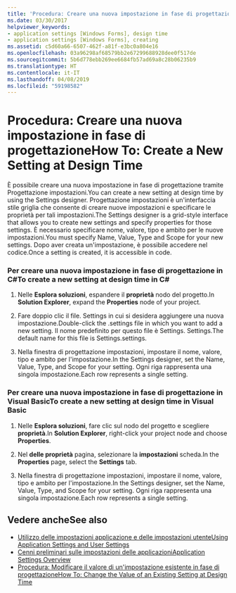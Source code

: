 ```yaml
---
title: 'Procedura: Creare una nuova impostazione in fase di progettazione'
ms.date: 03/30/2017
helpviewer_keywords:
- application settings [Windows Forms], design time
- application settings [Windows Forms], creating
ms.assetid: c5d60a66-6507-462f-a81f-e3bc0a804e16
ms.openlocfilehash: 03a96298af68579bb2e67299688928dee0f517de
ms.sourcegitcommit: 5b6d778ebb269ee6684fb57ad69a8c28b06235b9
ms.translationtype: HT
ms.contentlocale: it-IT
ms.lasthandoff: 04/08/2019
ms.locfileid: "59198582"
---
```

# <a name="how-to-create-a-new-setting-at-design-time"></a><span data-ttu-id="22a62-102">Procedura: Creare una nuova impostazione in fase di progettazione</span><span class="sxs-lookup"><span data-stu-id="22a62-102">How To: Create a New Setting at Design Time</span></span>
<span data-ttu-id="22a62-103">È possibile creare una nuova impostazione in fase di progettazione tramite Progettazione impostazioni.</span><span class="sxs-lookup"><span data-stu-id="22a62-103">You can create a new setting at design time by using the Settings designer.</span></span> <span data-ttu-id="22a62-104">Progettazione impostazioni è un'interfaccia stile griglia che consente di creare nuove impostazioni e specificare le proprietà per tali impostazioni.</span><span class="sxs-lookup"><span data-stu-id="22a62-104">The Settings designer is a grid-style interface that allows you to create new settings and specify properties for those settings.</span></span> <span data-ttu-id="22a62-105">È necessario specificare nome, valore, tipo e ambito per le nuove impostazioni.</span><span class="sxs-lookup"><span data-stu-id="22a62-105">You must specify Name, Value, Type and Scope for your new settings.</span></span> <span data-ttu-id="22a62-106">Dopo aver creata un'impostazione, è possibile accedere nel codice.</span><span class="sxs-lookup"><span data-stu-id="22a62-106">Once a setting is created, it is accessible in code.</span></span>  
  
### <a name="to-create-a-new-setting-at-design-time-in-c"></a><span data-ttu-id="22a62-107">Per creare una nuova impostazione in fase di progettazione in C\#</span><span class="sxs-lookup"><span data-stu-id="22a62-107">To create a new setting at design time in C\#</span></span>
  
1.  <span data-ttu-id="22a62-108">Nelle **Esplora soluzioni**, espandere il **proprietà** nodo del progetto.</span><span class="sxs-lookup"><span data-stu-id="22a62-108">In **Solution Explorer**, expand the **Properties** node of your project.</span></span>  
  
2.  <span data-ttu-id="22a62-109">Fare doppio clic il file. Settings in cui si desidera aggiungere una nuova impostazione.</span><span class="sxs-lookup"><span data-stu-id="22a62-109">Double-click the .settings file in which you want to add a new setting.</span></span> <span data-ttu-id="22a62-110">Il nome predefinito per questo file è Settings. Settings.</span><span class="sxs-lookup"><span data-stu-id="22a62-110">The default name for this file is Settings.settings.</span></span>  
  
3.  <span data-ttu-id="22a62-111">Nella finestra di progettazione impostazioni, impostare il nome, valore, tipo e ambito per l'impostazione.</span><span class="sxs-lookup"><span data-stu-id="22a62-111">In the Settings designer, set the Name, Value, Type, and Scope for your setting.</span></span> <span data-ttu-id="22a62-112">Ogni riga rappresenta una singola impostazione.</span><span class="sxs-lookup"><span data-stu-id="22a62-112">Each row represents a single setting.</span></span>  
  
### <a name="to-create-a-new-setting-at-design-time-in-visual-basic"></a><span data-ttu-id="22a62-113">Per creare una nuova impostazione in fase di progettazione in Visual Basic</span><span class="sxs-lookup"><span data-stu-id="22a62-113">To create a new setting at design time in Visual Basic</span></span>  
  
1.  <span data-ttu-id="22a62-114">Nelle **Esplora soluzioni**, fare clic sul nodo del progetto e scegliere **proprietà**.</span><span class="sxs-lookup"><span data-stu-id="22a62-114">In **Solution Explorer**, right-click your project node and choose **Properties**.</span></span>  
  
2.  <span data-ttu-id="22a62-115">Nel **delle proprietà** pagina, selezionare la **impostazioni** scheda.</span><span class="sxs-lookup"><span data-stu-id="22a62-115">In the **Properties** page, select the **Settings** tab.</span></span>  
  
3.  <span data-ttu-id="22a62-116">Nella finestra di progettazione impostazioni, impostare il nome, valore, tipo e ambito per l'impostazione.</span><span class="sxs-lookup"><span data-stu-id="22a62-116">In the Settings designer, set the Name, Value, Type, and Scope for your setting.</span></span> <span data-ttu-id="22a62-117">Ogni riga rappresenta una singola impostazione.</span><span class="sxs-lookup"><span data-stu-id="22a62-117">Each row represents a single setting.</span></span>  
  
## <a name="see-also"></a><span data-ttu-id="22a62-118">Vedere anche</span><span class="sxs-lookup"><span data-stu-id="22a62-118">See also</span></span>

- [<span data-ttu-id="22a62-119">Utilizzo delle impostazioni applicazione e delle impostazioni utente</span><span class="sxs-lookup"><span data-stu-id="22a62-119">Using Application Settings and User Settings</span></span>](using-application-settings-and-user-settings.md)
- [<span data-ttu-id="22a62-120">Cenni preliminari sulle impostazioni delle applicazioni</span><span class="sxs-lookup"><span data-stu-id="22a62-120">Application Settings Overview</span></span>](application-settings-overview.md)
- [<span data-ttu-id="22a62-121">Procedura: Modificare il valore di un'impostazione esistente in fase di progettazione</span><span class="sxs-lookup"><span data-stu-id="22a62-121">How To: Change the Value of an Existing Setting at Design Time</span></span>](how-to-change-the-value-of-an-existing-setting-at-design-time.md)
